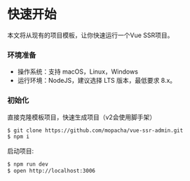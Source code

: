 # 快速开始

本文将从现有的项目模板，让你快速运行一个Vue SSR项目。


### 环境准备

- 操作系统：支持 macOS，Linux，Windows
- 运行环境：NodeJS，建议选择 LTS 版本，最低要求 8.x。

### 初始化

直接克隆模板项目，快速生成项目（v2会使用脚手架）

```bash
$ git clone https://github.com/mopacha/vue-ssr-admin.git
$ npm i
```
启动项目:

```bash
$ npm run dev
$ open http://localhost:3006
```